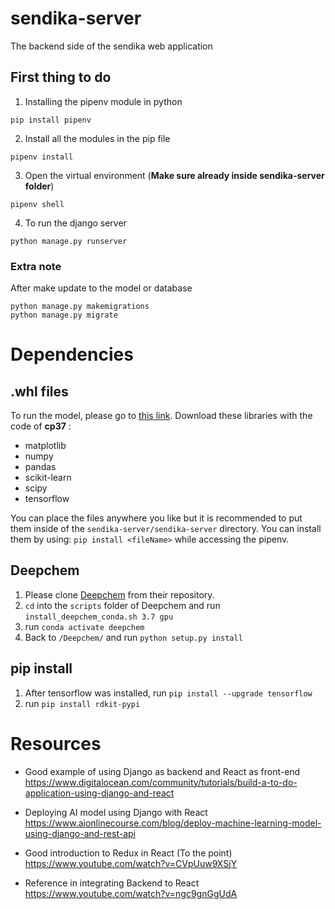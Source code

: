 # sendika-server

The backend side of the sendika web application


## First thing to do 

1. Installing the pipenv module in python
```
pip install pipenv
``` 
2. Install all the modules in the pip file 
```
pipenv install
```
3. Open the virtual environment (**Make sure already inside sendika-server folder**)
```
pipenv shell
```    
4. To run the django server 
```
python manage.py runserver
```

### Extra note
After make update to the model or database 
```
python manage.py makemigrations
python manage.py migrate
```

# Dependencies
## .whl files
To run the model, please go to [this link](https://www.lfd.uci.edu/~gohlke/pythonlibs/). Download these libraries with the code of **cp37** :
* matplotlib
* numpy
* pandas
* scikit-learn
* scipy
* tensorflow

You can place the files anywhere you like but it is recommended to put them inside of the ```sendika-server/sendika-server``` directory.
You can install them by using: `pip install <fileName>` while accessing the pipenv.

## Deepchem
1. Please clone [Deepchem](https://github.com/deepchem/deepchem.git) from their repository.
2. `cd` into the `scripts` folder of Deepchem and run `install_deepchem_conda.sh 3.7 gpu`
3. run `conda activate deepchem`
4. Back to ```/Deepchem/``` and run `python setup.py install`

## pip install
1. After tensorflow was installed, run `pip install --upgrade tensorflow`
2. run `pip install rdkit-pypi`

# Resources
* Good example of using Django as backend and React as front-end 
https://www.digitalocean.com/community/tutorials/build-a-to-do-application-using-django-and-react


* Deploying AI model using Django with React
https://www.aionlinecourse.com/blog/deploy-machine-learning-model-using-django-and-rest-api


* Good introduction to Redux in React (To the point)
https://www.youtube.com/watch?v=CVpUuw9XSjY


* Reference in integrating Backend to React
https://www.youtube.com/watch?v=ngc9gnGgUdA
